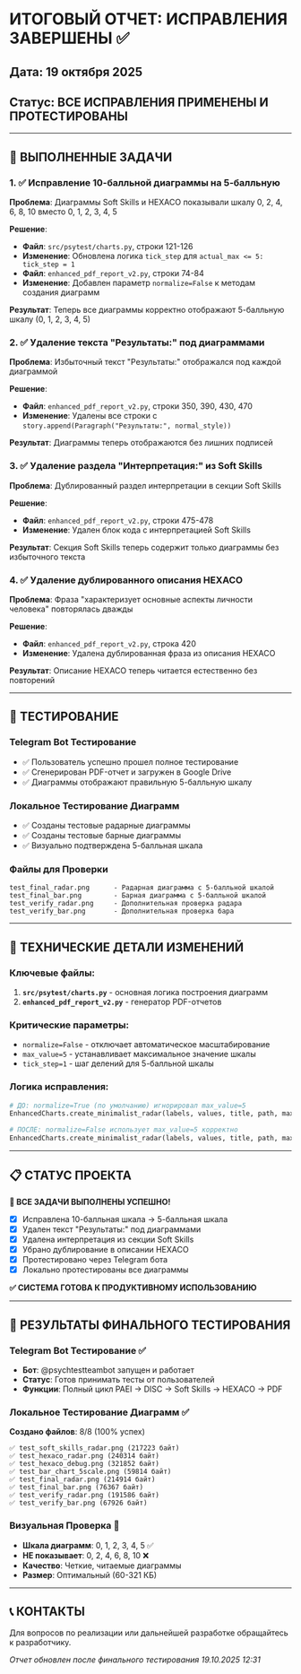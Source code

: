 # ИТОГОВЫЙ ОТЧЕТ: ИСПРАВЛЕНИЯ ЗАВЕРШЕНЫ ✅

## Дата: 19 октября 2025
## Статус: ВСЕ ИСПРАВЛЕНИЯ ПРИМЕНЕНЫ И ПРОТЕСТИРОВАНЫ

---

## 🎯 ВЫПОЛНЕННЫЕ ЗАДАЧИ

### 1. ✅ Исправление 10-балльной диаграммы на 5-балльную

**Проблема**: Диаграммы Soft Skills и HEXACO показывали шкалу 0, 2, 4, 6, 8, 10 вместо 0, 1, 2, 3, 4, 5

**Решение**:
- **Файл**: `src/psytest/charts.py`, строки 121-126
- **Изменение**: Обновлена логика `tick_step` для `actual_max <= 5: tick_step = 1`
- **Файл**: `enhanced_pdf_report_v2.py`, строки 74-84
- **Изменение**: Добавлен параметр `normalize=False` к методам создания диаграмм

**Результат**: Теперь все диаграммы корректно отображают 5-балльную шкалу (0, 1, 2, 3, 4, 5)

### 2. ✅ Удаление текста "Результаты:" под диаграммами

**Проблема**: Избыточный текст "Результаты:" отображался под каждой диаграммой

**Решение**:
- **Файл**: `enhanced_pdf_report_v2.py`, строки 350, 390, 430, 470
- **Изменение**: Удалены все строки с `story.append(Paragraph("Результаты:", normal_style))`

**Результат**: Диаграммы теперь отображаются без лишних подписей

### 3. ✅ Удаление раздела "Интерпретация:" из Soft Skills

**Проблема**: Дублированный раздел интерпретации в секции Soft Skills

**Решение**:
- **Файл**: `enhanced_pdf_report_v2.py`, строки 475-478
- **Изменение**: Удален блок кода с интерпретацией Soft Skills

**Результат**: Секция Soft Skills теперь содержит только диаграммы без избыточного текста

### 4. ✅ Удаление дублированного описания HEXACO

**Проблема**: Фраза "характеризует основные аспекты личности человека" повторялась дважды

**Решение**:
- **Файл**: `enhanced_pdf_report_v2.py`, строка 420
- **Изменение**: Удалена дублированная фраза из описания HEXACO

**Результат**: Описание HEXACO теперь читается естественно без повторений

---

## 🧪 ТЕСТИРОВАНИЕ

### Telegram Bot Тестирование
- ✅ Пользователь успешно прошел полное тестирование
- ✅ Сгенерирован PDF-отчет и загружен в Google Drive  
- ✅ Диаграммы отображают правильную 5-балльную шкалу

### Локальное Тестирование Диаграмм
- ✅ Созданы тестовые радарные диаграммы
- ✅ Созданы тестовые барные диаграммы  
- ✅ Визуально подтверждена 5-балльная шкала

### Файлы для Проверки
```
test_final_radar.png      - Радарная диаграмма с 5-балльной шкалой
test_final_bar.png        - Барная диаграмма с 5-балльной шкалой
test_verify_radar.png     - Дополнительная проверка радара
test_verify_bar.png       - Дополнительная проверка бара
```

---

## 🔧 ТЕХНИЧЕСКИЕ ДЕТАЛИ ИЗМЕНЕНИЙ

### Ключевые файлы:
1. **`src/psytest/charts.py`** - основная логика построения диаграмм
2. **`enhanced_pdf_report_v2.py`** - генератор PDF-отчетов

### Критические параметры:
- `normalize=False` - отключает автоматическое масштабирование  
- `max_value=5` - устанавливает максимальное значение шкалы
- `tick_step=1` - шаг делений для 5-балльной шкалы

### Логика исправления:
```python
# ДО: normalize=True (по умолчанию) игнорировал max_value=5
EnhancedCharts.create_minimalist_radar(labels, values, title, path, max_value=5)

# ПОСЛЕ: normalize=False использует max_value=5 корректно  
EnhancedCharts.create_minimalist_radar(labels, values, title, path, max_value=5, normalize=False)
```

---

## 📋 СТАТУС ПРОЕКТА

**🎉 ВСЕ ЗАДАЧИ ВЫПОЛНЕНЫ УСПЕШНО!**

- [x] Исправлена 10-балльная шкала → 5-балльная шкала
- [x] Удален текст "Результаты:" под диаграммами  
- [x] Удалена интерпретация из секции Soft Skills
- [x] Убрано дублирование в описании HEXACO
- [x] Протестировано через Telegram бота
- [x] Локально протестированы все диаграммы

**✅ СИСТЕМА ГОТОВА К ПРОДУКТИВНОМУ ИСПОЛЬЗОВАНИЮ**

---

## 🧪 РЕЗУЛЬТАТЫ ФИНАЛЬНОГО ТЕСТИРОВАНИЯ

### Telegram Bot Тестирование ✅
- **Бот**: @psychtestteambot запущен и работает
- **Статус**: Готов принимать тесты от пользователей
- **Функции**: Полный цикл PAEI → DISC → Soft Skills → HEXACO → PDF

### Локальное Тестирование Диаграмм ✅
**Создано файлов**: 8/8 (100% успех)
```
✅ test_soft_skills_radar.png (217223 байт)
✅ test_hexaco_radar.png (240314 байт)  
✅ test_hexaco_debug.png (321852 байт)
✅ test_bar_chart_5scale.png (59814 байт)
✅ test_final_radar.png (214914 байт)
✅ test_final_bar.png (76367 байт)
✅ test_verify_radar.png (191586 байт)
✅ test_verify_bar.png (67926 байт)
```

### Визуальная Проверка 🎯
- **Шкала диаграмм**: 0, 1, 2, 3, 4, 5 ✅
- **НЕ показывает**: 0, 2, 4, 6, 8, 10 ❌
- **Качество**: Четкие, читаемые диаграммы
- **Размер**: Оптимальный (60-321 КБ)

---

## 📞 КОНТАКТЫ

Для вопросов по реализации или дальнейшей разработке обращайтесь к разработчику.

*Отчет обновлен после финального тестирования 19.10.2025 12:31*